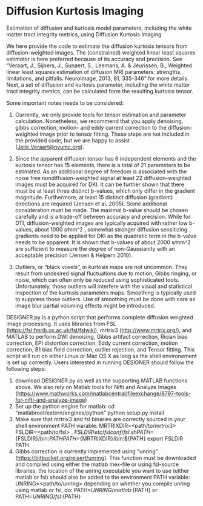 # Diffusion Kurtosis Imaging
Estimation of diffusion and kurtosis model parameters, including the white matter tract integrity metrics, using Diffusion Kurtosis Imaging

We here provide the code to estimate the diffusion kurtosis tensors from diffusion-weighted images. The (constrained) weighted linear least squares estimator is here preferred because of its accuracy and precision. See “Veraart, J., Sijbers, J., Sunaert, S., Leemans, A. & Jeurissen, B.,  Weighted linear least squares estimation of diffusion MRI parameters: strengths, limitations, and pitfalls. NeuroImage, 2013, 81, 335-346” for more details. Next, a set of diffusion and kurtosis parameter, including the white matter tract integrity metrics, can be calculated form the resulting kurtosis tensor. 

Some important notes needs to be considered:

1. Currently, we only provide tools for tensor estimation and parameter calculation. Nonetheless, we recommend that you apply denoising, gibbs correction, motion- and eddy current correction to the diffusion-weighted image prior to tensor fitting. These steps are not included in the provided code, but we are happy to assist (Jelle.Veraart@nyumc.org). 

2. Since the apparent diffusion tensor has 6 independent elements and the kurtosis tensor has 15 elements, there is a total of 21 parameters to be estimated. As an additional degree of freedom is associated with the noise free nondiffusion-weighted signal at least 22 diffusion-weighted images must be acquired for DKI. It can be further shown that there must be at least three distinct b-values, which only differ in the gradient magnitude. Furthermore, at least 15 distinct diffusion (gradient) directions are required (Jensen et al. 2005). Some additional consideration must be made.  The maximal b-value should be chosen carefully and is a trade-off between accuracy and precision. While for DTI, diffusion-weighted images are typically acquired with rather low b-values, about 1000 s⁄mm^2 , somewhat stronger diffusion sensitizing gradients need to be applied for DKI as the quadratic term in the b-value needs to be apparent. It is shown that b-values of about 2000 s⁄mm^2  are sufficient to measure the degree of non-Gaussianity with an acceptable precision (Jensen & Helpern 2010). 

3. Outliers, or “black voxels”, in kurtosis maps are not uncommon. They result from undesired signal fluctuations due to motion, Gibbs ringing, or noise, which can often only be reduced using sophisticated tools.  Unfortunately, those outliers will interfere with the visual and statistical inspection of the kurtosis parameters maps. Smoothing is typically used to suppress those outliers. Use of smoothing must be done with care as image blur partial voluming effects might be introduced. 


DESIGNER.py is a python script that performs complete diffusion weighted image processing. It uses libraries from FSL (https://fsl.fmrib.ox.ac.uk/fsl/fslwiki), mrtrix3 (http://www.mrtrix.org/), and MATLAB to perform DWI denoising, Gibbs artifact correction, Rician bias correction, EPI distortion correction, Eddy current correction, motion correction, B1 bias field correction, outlier rejection, and Tensor fitting. This script will run on either Linux or Mac OS X as long as the shell environement is set up correctly. 
Users interested in running DESIGNER should follow the following steps:
1.  download DESIGNER.py as well as the supporting MATLAB functions above. We also rely on Matlab tools for Nifti and Analyze Images (https://www.mathworks.com/matlabcentral/fileexchange/8797-tools-for-nifti-and-analyze-image)
2.  Set up the python engine for matlab: 
cd "matlabroot/extern/engines/python"
python setup.py install
3.  Make sure that mrtrix3 and fsl binaries are correctly sourced in your shell environment PATH viarable:
MRTRIXDIR=<path/to/mrtrix3>
FSLDIR=<path/to/fsl>
. ${FSLDIR}/etc/fslconf/fsl.sh
PATH=${FSLDIR}/bin:${PATH}
PATH=${MRTRIXDIR}/bin:${PATH}
export FSLDIR PATH
4.  Gibbs correction is currently implemented using "unring" (https://bitbucket.org/reisert/unring). This function must be downloaded and compiled using either the matlab mex-file or using fsl-source libraries, the location of the unring executable you want to use (either matlab or fsl) should also be added to the environment PATH variable:
UNRING=<path/to/unring>
depending on whether you compile unring using matlab or fsl, do:
PATH=${UNRING}/matlab:${PATH}
or
PATH=${UNRING}/fsl:${PATH}

